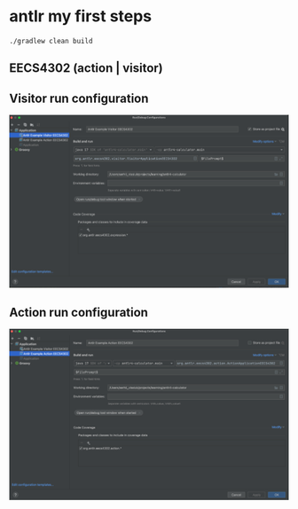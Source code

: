 
# antlr my first steps

```
./gradlew clean build
```

## EECS4302 (action | visitor)

## Visitor run configuration
![](img/Antlr%20Example%20Visitor%20EECS4302.png)

## Action run configuration
![](img/Antlr%20Example%20Action%20EECS4302.png)

